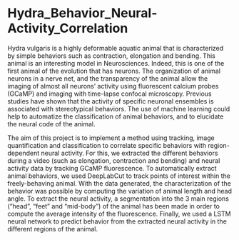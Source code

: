# Hydra_Behavior_Neural-Activity_Correlation

Hydra vulgaris is a highly deformable aquatic animal that is characterized by simple behaviors such as contraction, elongation and bending. 
This animal is an interesting model in Neurosciences. Indeed, this is one of the first animal of the evolution that has neurons.  The organization of animal neurons in a nerve net, and the transparency of the animal allow the imaging of almost all neurons’ activity using fluorescent calcium probes (GCaMP) and imaging with time-lapse confocal microscopy.
Previous studies have shown that the activity of specific neuronal ensembles is associated with stereotypical behaviors. The use of machine learning could help to automatize the classification of animal behaviors, and to elucidate the neural code of the animal. 

The aim of this project is to implement a method using tracking, image quantification and classification to correlate specific behaviors with region-dependent neural activity. For this, we extracted the different behaviors during a video (such as elongation, contraction and bending) and neural activity data by tracking GCaMP fluorescence. 
To automatically extract animal behaviors, we used DeepLabCut to track points of interest within the freely-behaving animal. With the data generated, the characterization of the behavior was possible by computing the variation of animal length and head angle. 
To extract the neural activity, a segmentation into the 3 main regions (“head”, “feet” and “mid-body”) of the animal has been made in order to compute the average intensity of the fluorescence. 
Finally, we used a LSTM neural network to predict behavior from the extracted neural activity in the different regions of the animal.
